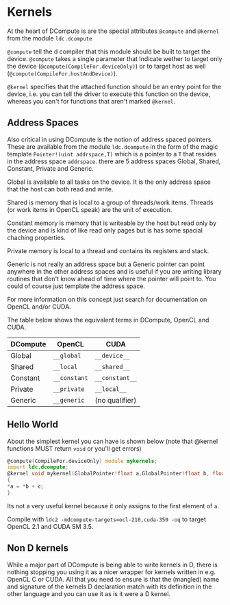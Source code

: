 Kernels
=======

At the heart of DCompute is are the special attributes `@compute` and `@kernel` from the module `ldc.dcompute`

`@compute` tell the d compiler that this module should be built to target the device. 
`@compute` takes a single parameter that Indicate wether to target only the device 
(`@compute(CompileFor.deviceOnly)`) or to target host as well (`@compute(CompileFor.hostAndDevice)`).

`@kernel` specifies that the attached function should be an entry point for the device,
i.e. you can tell the driver to execute this function on the device, 
whereas you can't for functions that aren't marked `@kernel`.

Address Spaces 
--------------

Also critical in using DCompute is the notion of address spaced pointers.
These are available from the module `ldc.dcompute` in the form of the magic template
`Pointer!(uint addrspace,T)` which is a pointer to a `T` that resides in the address space `addrspace`. 
there are 5 address spaces Global, Shared, Constant, Private and Generic.

Global is available to all tasks on the device. It is the only address space that the host can both read and write. 

Shared is memory that is local to a group of threads/work items. 
Threads (or work items in OpenCL speak) are the unit of execution.

Constant memory is memory that is writeable by the host but read only by the device
and is kind of like read only pages but is has some spacial chaching properties.

Private memory is local to a thread and contains its registers and stack. 

Generic is not really an address space but a Generic pointer can point anywhere in 
the other address spaces and is useful if you are writing library routines that 
don't know ahead of time where the pointer will point to. You could of course just template the address space.

For more information on this concept just search for documentation on OpenCL and/or CUDA.

The table below shows the equivalent terms in DCompute, OpenCL and CUDA.

|  DCompute  |  OpenCL    |   CUDA         |
|------------|------------|----------------|
|   Global   | `__global`   |  `__device__`    |
|   Shared   | `__local`    |  `__shared__`    |
|   Constant | `__constant` |  `__constant__`  |
|   Private  | `__private`  |  `__local__ `    |
|   Generic  | `__generic`  | (no qualifier) |


Hello World
-----------

About the simplest kernel you can have is shown below (note that @kernel functions MUST return `void` or you'll get errors)

```d
@compute(CompileFor.deviceOnly) module mykernels;
import ldc.dcompute;
@kernel void mykernel(GlobalPointer!float a,GlobalPointer!float b, float c)
{
*a = *b + c;
}
```

Its not a very useful kernel because it only assigns to the first element of `a`.

Compile with `ldc2 -mdcompute-targets=ocl-210,cuda-350 -oq` to target OpenCL 2.1 and CUDA SM 3.5.

Non D kernels
-------------

While a major part of DCompute is being able to write kernels in D, there is nothing stopping 
you using it as a nicer wrapper for kernels written in e.g. OpenCL C or CUDA. 
All that you need to ensure is that the (mangled) name and signature of the kernels D declaration match
with its definition in the other language and you can use it as is it were a D kernel.
